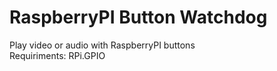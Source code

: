 # RaspberryPI Button Watchdog
Play video or audio with RaspberryPI buttons<br/>
Requiriments: RPi.GPIO
